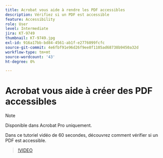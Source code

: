 ```yaml
---
title: Acrobat vous aide à rendre les PDF accessibles
description: Vérifiez si un PDF est accessible
feature: Accessibility
role: User
level: Intermediate
jira: KT-9749
thumbnail: KT-9749.jpg
exl-id: 916a17bb-bd84-4561-ab1f-e2776099fcfc
source-git-commit: 4e6fbf91e96d26f9ee8f1105ad68738b9450a32d
workflow-type: tm+mt
source-wordcount: '43'
ht-degree: 0%

---
```


# Acrobat vous aide à créer des PDF accessibles

>[!NOTE]
>
>Disponible dans Acrobat Pro uniquement.

Dans ce tutoriel vidéo de 60 secondes, découvrez comment vérifier si un PDF est accessible.

>[!VIDEO](https://video.tv.adobe.com/v/340076?quality=12&learn=on&hidetitle=true)
